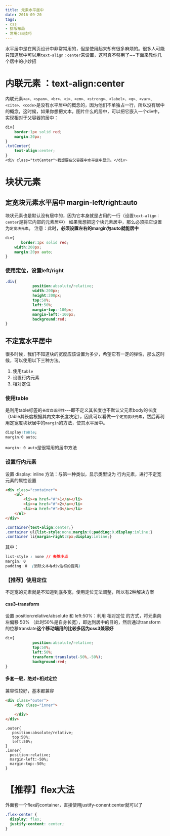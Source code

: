 ```yaml
---
title: 元素水平居中
date: 2016-09-20
tags:
- css
- 排版布局
- 常用css技巧
---
```


水平居中是在网页设计中非常常用的，但是使用起来却有很多麻烦的。很多人可能只知道居中可以用`text-align：center`来设置，这可真不够用了~~下面来教你几个居中的小妙招

# 内联元素 ：text-align:center
内联元素`<a>、<span>、<br>、<i>、<em>、<strong>、<label>、<q>、<var>、<cite>、<code>`是没有水平居中的概念的，因为他们不单独占一行，所以没有居中的概念，这时候，如果你想把文本，图片什么的居中，可以把它嵌入一个div中，实现相对于父容器的居中：
```css
div{
    border:1px solid red;
    margin:20px;
}
.txtCenter{
	text-align:center;
}
<div class="txtCenter">我想要在父容器中水平居中显示。</div>
```


# 块状元素 
## 定宽块元素水平居中 margin-left/right:auto
块状元素也是默认没有居中的，因为它本身就是占用的一行（设置`text-align：center`是将它内部的元素居中）
如果我想把这个块元素居中，那么必须把它设置为`定宽块元素`。
注意：此时，**必须设置左右的margin为auto就能居中**

```css
div{
       border:1px solid red;
	width:200px;
	margin:20px auto;
}
```


### 使用定位，设置left/right
```css
.div{
            position:absolute/relative;
            width:200px;
            height:200px;
            top:50%;
            left:50%;
            margin-top:-100px;
            margin-left:-100px;
            background:red; 
}
```
## 不定宽水平居中
很多时候，我们不知道块的宽度应该设置为多少，希望它有一定的弹性，那么这时候，可以使用以下三种方法。
1. 使用`table`
2. 设置行内元素
3. 相对定位

### 使用table
是利用table标签的`长度自适应性`---即不定义其长度也不默认父元素body的长度（table其长度根据其内文本长度决定），因此可以看做一个`定宽度块元素`，然后再利用定宽度块状居中的`margin`的方法，使其水平居中。
```css
display:table; 
margin:0 auto;   
```
`margin: 0 auto`是很常用的居中方法

### 设置行内元素
设置 display: inline 方法：与第一种类似，显示类型设为 行内元素，进行不定宽元素的属性设置
```html
<div class="container">
    <ul>
    	<li><a href="#">1</a></li>
        <li><a href="#">2</a></li>
        <li><a href="#">3</a></li>
    </ul>
</div>
```
```css
.container{text-align:center;}
.container ul{list-style:none;margin:0;padding:0;display:inline;}
.container li{margin-right:8px;display:inline;}
```


其中：
```css
list-style : none // 去除小点
margin: 0 
padding：0  (消除文本与div边框的距离)
```



### 【推荐】使用定位 
不定宽的元素就是不知道到底多宽，使用定位无法调整，所以有2种解决方案
#### css3-transform
设置 position:relative/absolute 和 left:50%：利用 相对定位 的方式，将元素向左偏移 50% （此时50%是自身长宽），即达到居中的目的，然后通过transform的位移translate**这个移动端用的比较多因为css3兼容好**
```css
div{
            position:absolute/relative;
            top:50%;
            left:50%;
            transform:translate(-50%,-50%);
            background:red; 
}
```
#### 多套一层，绝对+相对定位
兼容性较好，基本都兼容
```html
<div class="outer">
    <div class="inner">
         
    </div>
</div>
```
```css3
.outer{
   position:absolute/relative;
   top:50%;
   left:50%;
}
.inner{
  position:relative;
  margin-left:-50%;
  margin-top:-50%;
}
```


# 【推荐】flex大法
外面套一个flex的container，直接使用justify-conent:center就可以了
```css
.flex-center {
  display: flex;
  justify-content: center;
}
```